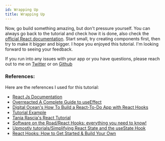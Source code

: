 ```yaml
---
id: Wrapping Up
title: Wrapping Up
---
```


Now, go build something amazing, but don't pressure yourself. You can always go back to the tutorial and check how it is done, also check the [official React documentation](https://reactjs.org/docs/hooks-reference.html). Start small, try creating components first, then try to make it bigger and bigger. I hope you enjoyed this tutorial. I'm looking forward to seeing your feedback. 

If you run into any issues with your app or you have questions, please reach out to me on [Twitter](https://twitter.com/hulyakarakayaa) or on [Github](https://github.com/hulyak)


### References:

Here are the references I used for this tutorial:

- [React Js Documentation](https://reactjs.org/docs/hooks-reference.html)
- [Overreacted A Complete Guide to useEffect](https://overreacted.io/a-complete-guide-to-useeffect/)
- [Digital Ocean's How To Build a React-To-Do App with React Hooks](https://www.digitalocean.com/community/tutorials/how-to-build-a-react-to-do-app-with-react-hooks)
- [Tutorial Example](https://caabernathy.github.io/rust-tutorial/docs/)
- [Tania Rascia's React Tutorial](https://www.taniarascia.com/getting-started-with-react/)
- [Software on the Road/React Hooks: everything you need to know!](https://softwareontheroad.com/react-hooks/#use-effect)
- [Upmostly tutorials/Simplifying React State and the useState Hook](https://upmostly.com/tutorials/simplifying-react-state-and-the-usestate-hook)
- [React Hooks: How to Get Started & Build Your Own](https://www.sitepoint.com/react-hooks/)